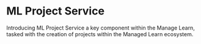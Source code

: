 # ML Project Service

Introducing ML Project Service a key component within the Manage Learn, tasked with the creation of projects within the Managed Learn ecosystem.
